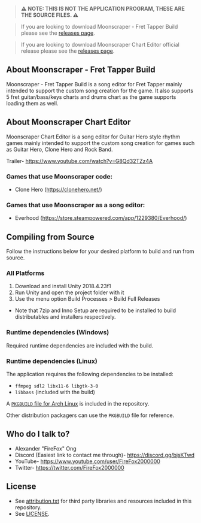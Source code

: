 > **⚠️ NOTE: THIS IS NOT THE APPLICATION PROGRAM, THESE ARE THE SOURCE FILES. ⚠️**
>

> If you are looking to download Moonscraper - Fret Tapper Build please see the
> [releases page](https://github.com/Bjoernis/Moonscraper-Chart-Editor---Fret-Tapper-Build/releases).

> If you are looking to download Moonscraper Chart Editor official release please see the
> [releases page](https://github.com/FireFox2000000/Moonscraper-Chart-Editor/releases).


## About Moonscraper - Fret Tapper Build
Moonscraper - Fret Tapper Build is a song editor for Fret Tapper mainly intended to support the custom song creation for the game. It also supports 5 fret guitar/bass/keys charts and drums chart as the game supports loading them as well.


## About Moonscraper Chart Editor
Moonscraper Chart Editor is a song editor for Guitar Hero style rhythm games mainly intended to support the custom song creation for games such as Guitar Hero, Clone Hero and Rock Band.

Trailer- https://www.youtube.com/watch?v=G8Qd32TZz4A

### Games that use Moonscraper code:
- Clone Hero (https://clonehero.net/)

### Games that use Moonscraper as a song editor:
- Everhood (https://store.steampowered.com/app/1229380/Everhood/)

## Compiling from Source
Follow the instructions below for your desired platform to build and run from source.

### All Platforms
1. Download and install Unity 2018.4.23f1
2. Run Unity and open the project folder with it
3. Use the menu option Build Processes > Build Full Releases
  - Note that 7zip and Inno Setup are required to be installed to build distributables and installers respectively. 

### Runtime dependencies (Windows)
Required runtime dependencies are included with the build.

### Runtime dependencies (Linux)
The application requires the following dependencies to be installed:
- `ffmpeg sdl2 libx11-6 libgtk-3-0`
- `libbass` (included with the build)

A [`PKGBUILD` file for Arch Linux](aur/PKGBUILD) is included in the repository.

Other distribution packagers can use the `PKGBUILD` file for reference.

## Who do I talk to?
* Alexander "FireFox" Ong
* Discord (Easiest link to contact me through)- https://discord.gg/bjsKTwd
* YouTube- https://www.youtube.com/user/FireFox2000000
* Twitter- https://twitter.com/FireFox2000000

## License
- See [attribution.txt](https://github.com/FireFox2000000/Moonscraper-Chart-Editor/blob/master/Moonscraper%20Chart%20Editor/Assets/Documentation/attribution.txt) for third party libraries and resources included in this repository.
- See [LICENSE](LICENSE).
